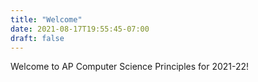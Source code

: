 ```yaml
---
title: "Welcome"
date: 2021-08-17T19:55:45-07:00
draft: false
---
```


Welcome to AP Computer Science Principles for 2021-22!